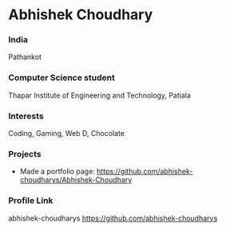 # Abhishek Choudhary

### India

Pathankot

### Computer Science student

Thapar Institute of Engineering and Technology, Patiala

### Interests

Coding, Gaming, Web D, Chocolate

### Projects

- Made a portfolio page: https://github.com/abhishek-choudharys/Abhishek-Choudhary

### Profile Link

abhishek-choudharys 
https://github.com/abhishek-choudharys